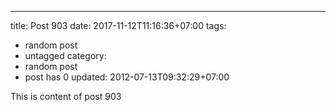 ---
title: Post 903
date: 2017-11-12T11:16:36+07:00
tags:
  - random post
  - untagged
category:
  - random post
  - post has 0
updated: 2012-07-13T09:32:29+07:00

This is content of post 903